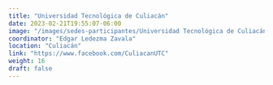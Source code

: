 ```yaml
---
title: "Universidad Tecnológica de Culiacán"
date: 2023-02-21T19:55:07-06:00
image: "/images/sedes-participantes/Universidad Tecnológica de Culiacán.png"
coordinator: "Edgar Ledezma Zavala" 
location: "Culiacán"
link: "https://www.facebook.com/CuliacanUTC"
weight: 16
draft: false
---
```


